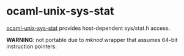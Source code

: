 ocaml-unix-sys-stat
================

[ocaml-unix-sys-stat](https://github.com/dsheets/ocaml-unix-sys-stat) provides
host-dependent sys/stat.h access.

**WARNING**: not portable due to *mknod* wrapper that assumes 64-bit
  instruction pointers.
